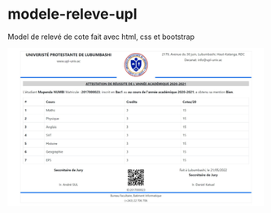 # modele-releve-upl
Model de relevé de cote fait avec html, css et bootstrap

![Modele](assets/img/Capture%20web.jpeg)
